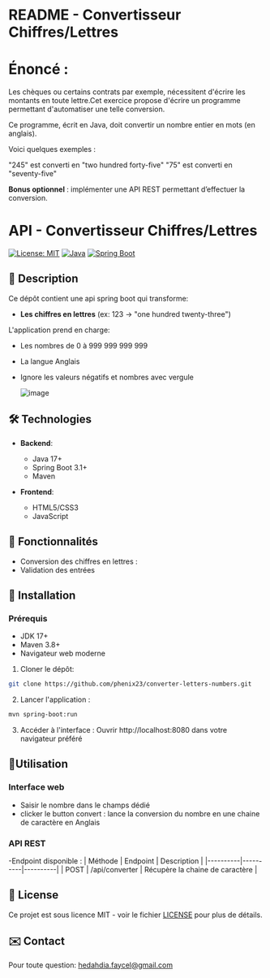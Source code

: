 # README - Convertisseur Chiffres/Lettres

# Énoncé : 
Les chèques ou certains contrats par exemple, nécessitent d'écrire les montants en toute lettre.Cet exercice propose d'écrire un programme permettant d'automatiser une telle conversion.

Ce programme, écrit en Java, doit convertir un nombre entier en mots (en anglais).

Voici quelques exemples :

"245" est converti en "two hundred forty-five"
"75" est converti en "seventy-five"

**Bonus optionnel** : implémenter une API REST permettant d’effectuer la conversion.

# API - Convertisseur Chiffres/Lettres

[![License: MIT](https://img.shields.io/badge/License-MIT-yellow.svg)](https://opensource.org/licenses/MIT)
[![Java](https://img.shields.io/badge/Java-17%2B-blue)](https://openjdk.org/)
[![Spring Boot](https://img.shields.io/badge/Spring%20Boot-3.1%2B-brightgreen)](https://spring.io/projects/spring-boot)

## 📝 Description

Ce dépôt contient une api spring boot qui transforme:
- **Les chiffres en lettres** (ex: 123 → "one hundred twenty-three")

L'application prend en charge:
- Les nombres de 0 à 999 999 999 999
- La langue Anglais
- Ignore les valeurs négatifs et nombres avec vergule

  ![image](https://github.com/user-attachments/assets/6b3a4a1a-615e-4147-9be1-d6ecdac8de73)

## 🛠️ Technologies

- **Backend**:
  - Java 17+
  - Spring Boot 3.1+
  - Maven

- **Frontend**:
  - HTML5/CSS3
  - JavaScript 

## 🚀 Fonctionnalités

- Conversion des chiffres en lettres :
- Validation des entrées

## 🚀 Installation

### Prérequis
- JDK 17+
- Maven 3.8+
- Navigateur web moderne

1. Cloner le dépôt:
```bash
git clone https://github.com/phenix23/converter-letters-numbers.git
```

2. Lancer l'application :
```bash
mvn spring-boot:run
```

3. Accéder à l'interface :
   Ouvrir http://localhost:8080 dans votre navigateur préféré

## 📝Utilisation

### Interface web
- Saisir le nombre dans le champs dédié 
- clicker le button convert : lance la conversion du nombre en une chaine de caractère en Anglais

### API REST

-Endpoint disponible :
| Méthode | Endpoint  | Description |
|----------|----------|----------|
| POST  | /api/converter  | 	Récupère la chaine de caractère |


## 📜 License

Ce projet est sous licence MIT - voir le fichier [LICENSE](LICENSE) pour plus de détails.

## ✉️ Contact

Pour toute question: [hedahdia.faycel@gmail.com](mailto:hedahdia.faycel@gmail.com)
